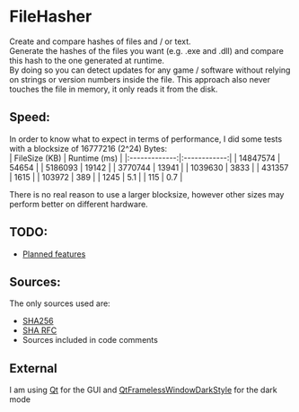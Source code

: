 # FileHasher
Create and compare hashes of files and / or text.  
Generate the hashes of the files you want (e.g. .exe and .dll) and compare this hash to the one generated at runtime.  
By doing so you can detect updates for any game / software without relying on strings or version numbers inside the file. This approach also never touches the file in memory, it only reads it from the disk.  

## Speed:  
In order to know what to expect in terms of performance, I did some tests with a blocksize of 16777216 (2^24) Bytes:  
| FileSize (KB) | Runtime (ms) |
|:-------------:|:------------:|
| 14847574      | 54654        |
| 5186093       | 19142        |
| 3770744       | 13941        |
| 1039630       | 3833         |
| 431357        | 1615         |
| 103972        | 389          |
| 1245          | 5.1          |
| 115           | 0.7          |  

There is no real reason to use a larger blocksize, however other sizes may perform better on different hardware.  

## TODO:
- [Planned features](https://github.com/AlEscher/FileHasher/projects/1)

## Sources:
The only sources used are:
- [SHA256](https://en.wikipedia.org/wiki/SHA-2)
- [SHA RFC](https://tools.ietf.org/html/rfc3174)
- Sources included in code comments

## External
I am using [Qt](https://www.qt.io/) for the GUI
and [QtFramelessWindowDarkStyle](https://github.com/Jorgen-VikingGod/Qt-Frameless-Window-DarkStyle) for the dark mode
